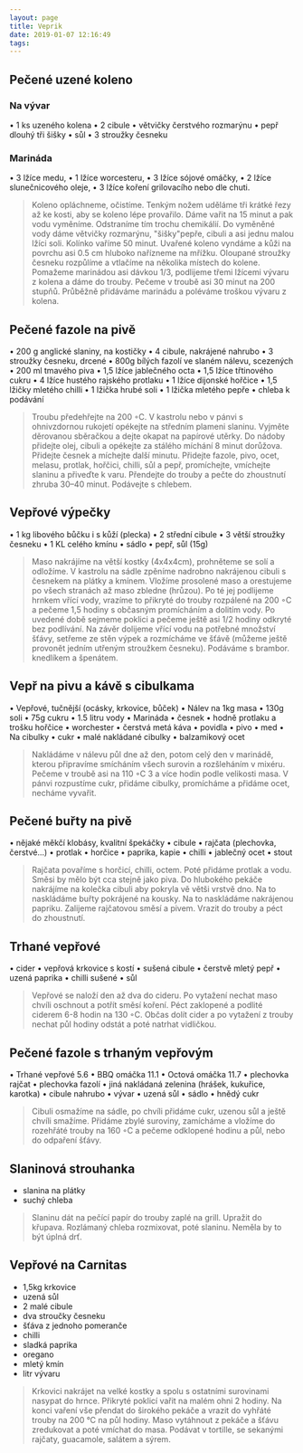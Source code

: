 ```yaml
---
layout: page
title: Veprik
date: 2019-01-07 12:16:49
tags:
---
```

## Pečené uzené koleno
### Na vývar
• 1 ks uzeného kolena
• 2 cibule
• větvičky čerstvého rozmarýnu
• pepř dlouhý tři šišky
• sůl
• 3 stroužky česneku
### Marináda
• 3 lžíce medu,
• 1 lžíce worcesteru,
• 3 lžíce sójové omáčky,
• 2 lžíce slunečnicového oleje,
• 3 lžíce koření grilovacího nebo dle chuti.
>Koleno opláchneme, očistíme. Tenkým nožem uděláme tři
krátké řezy až ke kosti, aby se koleno lépe provařilo. Dáme
vařit na 15 minut a pak vodu vyměníme. Odstraníme tím
trochu chemikálií. Do vyměněné vody dáme větvičky rozmarýnu, "šišky"pepře, cibuli a asi jednu malou lžíci soli. Kolínko
vaříme 50 minut. Uvařené koleno vyndáme a kůži na povrchu
asi 0.5 cm hluboko nařízneme na mřížku. Oloupané stroužky
česneku rozpůlíme a vtlačíme na několika místech do kolene.
Pomažeme marinádou asi dávkou 1/3, podlijeme třemi lžícemi vývaru z kolena a dáme do trouby. Pečeme v troubě
asi 30 minut na 200 stupňů. Průběžně přidáváme marinádu
a poléváme troškou vývaru z kolena.

## Pečené fazole na pivě
• 200 g anglické slaniny, na kostičky
• 4 cibule, nakrájené nahrubo
• 3 stroužky česneku, drcené
• 800g bílých fazolí ve slaném nálevu, scezených
• 200 ml tmavého piva
• 1,5 lžíce jablečného octa
• 1,5 lžíce třtinového cukru
• 4 lžíce hustého rajského protlaku
• 1 lžíce dijonské hořčice
• 1,5 lžičky mletého chilli
• 1 lžička hrubé soli
• 1 lžička mletého pepře
• chleba k podávání
>Troubu předehřejte na 200 ◦C. V kastrolu nebo v pánvi s ohnivzdornou rukojetí opékejte na středním plameni slaninu.
Vyjměte děrovanou sběračkou a dejte okapat na papírové
utěrky. Do nádoby přidejte olej, cibuli a opékejte za stálého
míchání 8 minut dorůžova. Přidejte česnek a míchejte další
minutu. Přidejte fazole, pivo, ocet, melasu, protlak, hořčici,
chilli, sůl a pepř, promíchejte, vmíchejte slaninu a přiveďte
k varu. Přendejte do trouby a pečte do zhoustnutí zhruba
30–40 minut. Podávejte s chlebem.

## Vepřové výpečky
• 1 kg libového bůčku i s kůží (plecka)
• 2 střední cibule
• 3 větší stroužky česneku
• 1 KL celého kmínu
• sádlo
• pepř, sůl (15g)
>Maso nakrájíme na větší kostky (4x4x4cm), prohněteme se
solí a odložíme. V kastrolu na sádle zpěníme nadrobno nakrájenou cibuli s česnekem na plátky a kmínem. Vložíme prosolené maso a orestujeme po všech stranách až maso zbledne
(hrůzou). Po té jej podlijeme hrnkem vřící vody, vrazíme to
přikryté do trouby rozpálené na 200 ◦C a pečeme 1,5 hodiny
s občasným promícháním a dolitím vody. Po uvedené době
sejmeme poklici a pečeme ještě asi 1/2 hodiny odkryté bez
podlívání. Na závěr dolijeme vřící vodu na potřebné množství
šťávy, setřeme ze stěn výpek a rozmícháme ve šťávě (můžeme
ještě provonět jedním utřeným stroužkem česneku). Podáváme s brambor. knedlíkem a špenátem.

## Vepř na pivu a kávě s cibulkama
• Vepřové, tučnější (ocásky, krkovice, bůček)
• Nálev na 1kg masa
• 130g soli
• 75g cukru
• 1.5 litru vody
• Marináda
• česnek
• hodně protlaku a trošku hořčice
• worchester
• čerstvá metá káva
• povidla
• pivo
• med
• Na cibulky
• cukr
• malé nakládané cibulky
• balzamikový ocet
>Nakládáme v nálevu půl dne až den, potom celý den v marinádě, kterou připravíme smícháním všech surovin a rozšleháním v mixéru. Pečeme v troubě asi na 110 ◦C 3 a více hodin
podle velikosti masa.
V pánvi rozpustíme cukr, přidáme cibulky, promícháme a
přidáme ocet, necháme vyvařit.

## Pečené buřty na pivě
• nějaké měkčí klobásy, kvalitní špekáčky
• cibule
• rajčata (plechovka, čerstvé...)
• protlak
• horčice
• paprika, kapie
• chilli
• jablečný ocet
• stout

>Rajčata povaříme s horčicí, chilli, octem. Poté přidáme protlak a vodu. Směsi by mělo být cca stejně jako piva.
Do hlubokého pekáče nakrájíme na kolečka cibuli aby pokryla vě větši vrstvě dno. Na to naskládáme buřty pokrájené
na kousky. Na to naskládáme nakrájenou papriku. Zalijeme
rajčatovou směsí a pivem. Vrazit do trouby a péct do zhoustnutí.

## Trhané vepřové
• cider
• vepřová krkovice s kostí
• sušená cibule
• čerstvě mletý pepř
• uzená paprika
• chilli sušené
• sůl
>Vepřové se naloží den až dva do cideru. Po vytažení nechat
maso chvíli oschnout a potřít směsí koření. Péct zaklopené a
podlité ciderem 6-8 hodin na 130 ◦C. Občas dolít cider a po
vytažení z trouby nechat půl hodiny odstát a poté natrhat
vidličkou.

## Pečené fazole s trhaným vepřovým
• Trhané vepřové 5.6
• BBQ omáčka 11.1
• Octová omáčka 11.7
• plechovka rajčat
• plechovka fazolí
• jiná nakládaná zelenina (hrášek, kukuřice, karotka)
• cibule nahrubo
• vývar
• uzená sůl
• sádlo
• hnědý cukr
>Cibuli osmažíme na sádle, po chvíli přidáme cukr, uzenou sůl
a ještě chvíli smažíme. Přidáme zbylé suroviny, zamícháme a
vložíme do rozehřáté trouby na 160 ◦C a pečeme odklopené
hodinu a půl, nebo do odpaření šťávy.

## Slaninová strouhanka
* slanina na plátky
* suchý chleba

>Slaninu dát na pečící papír do trouby zaplé na grill. Upražit do křupava.
Rozlámaný chleba rozmixovat, poté slaninu. Neměla by to být úplná drť.

## Vepřové na Carnitas
* 1,5kg krkovice
* uzená sůl
* 2 malé cibule
* dva stroučky česneku
* šťáva z jednoho pomeranče
* chilli
* sladká paprika
* oregano
* mletý kmín
* litr vývaru

> Krkovici nakrájet na velké kostky a spolu s ostatními surovinami nasypat do hrnce. Přikryté poklicí vařit na malém ohni 2 hodiny.
Na konci vaření vše přendat do širokého pekáče a vrazit do vyhřáté trouby na 200 °C na půl hodiny. Maso vytáhnout z pekáče a šťávu zredukovat a poté vmíchat do masa. Podávat v tortille, se sekanými rajčaty, guacamole, salátem a sýrem. 
